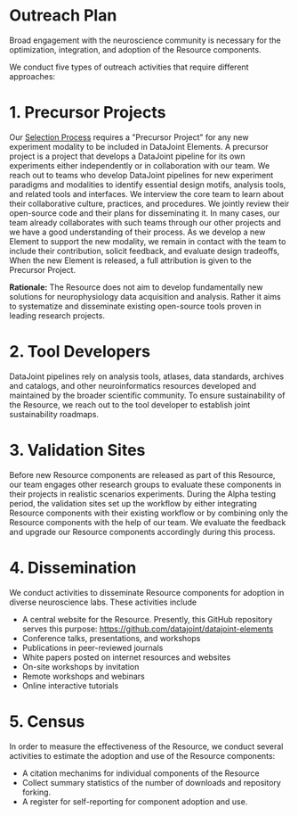 # Outreach Plan

Broad engagement with the neuroscience community is necessary for the optimization, integration, and adoption of the Resource components. 

We conduct five types of outreach activities that require different approaches:

# 1. Precursor Projects
Our [Selection Process](selection.md) requires a "Precursor Project" for any new experiment modality to be included in DataJoint Elements.
A precursor project is a project that develops a DataJoint pipeline for its own experiments either independently or in collaboration with our team. 
We reach out to teams who develop DataJoint pipelines for new experiment paradigms and modalities to identify essential design motifs, analysis tools, and related tools and interfaces. 
We interview the core team to learn about their collaborative culture, practices, and procedures. 
We jointly review their open-source code and their plans for disseminating it.
In many cases, our team already collaborates with such teams through our other projects and we have a good understanding of their process. 
As we develop a new Element to support the new modality, we remain in contact with the team to include their contribution, solicit feedback, and evaluate design tradeoffs,  
When the new Element is released, a full attribution is given to the Precursor Project.

**Rationale:** The Resource does not aim to develop fundamentally new solutions for neurophysiology data acquisition and analysis. Rather it aims to systematize and disseminate existing open-source tools proven in leading research projects.

# 2. Tool Developers
DataJoint pipelines rely on analysis tools, atlases, data standards, archives and catalogs, and other neuroinformatics resources developed and maintained by the broader scientific community.
To ensure sustainability of the Resource, we reach out to the tool developer to establish joint sustainability roadmaps.

# 3. Validation Sites
Before new Resource components are released as part of this Resource, our team engages other research groups to evaluate these components in their projects in realistic scenarios  experiments.  During the Alpha testing period, the validation sites set up the workflow by either integrating Resource components with their existing workflow or by combining only the Resource components with the help of our team. We evaluate the feedback and upgrade our Resource components accordingly during this process.

# 4. Dissemination
We conduct activities to disseminate Resource components for adoption in diverse neuroscience labs. These activities include

* A central website for the Resource. Presently, this GitHub repository serves this purpose:  https://github.com/datajoint/datajoint-elements
* Conference talks, presentations, and workshops
* Publications in peer-reviewed journals 
* White papers posted on internet resources and websites
* On-site workshops by invitation 
* Remote workshops and webinars
* Online interactive tutorials 

# 5. Census
In order to measure the effectiveness of the Resource, we conduct several activities to estimate the adoption and use of the Resource components:

* A citation mechanims for individual components of the Resource
* Collect summary statistics of the number of downloads and repository forking. 
* A register for self-reporting for component adoption and use.
 
